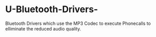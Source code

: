 # U-Bluetooth-Drivers-
Bluetooth Drivers which use the MP3 Codec to execute Phonecalls to elliminate the reduced audio quality.
